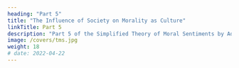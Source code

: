 ```yaml
---
heading: "Part 5"
title: "The Influence of Society on Morality as Culture"
linkTitle: Part 5
description: "Part 5 of the Simplified Theory of Moral Sentiments by Adam Smith"
image: /covers/tms.jpg
weight: 18
# date: 2022-04-22
---
```


